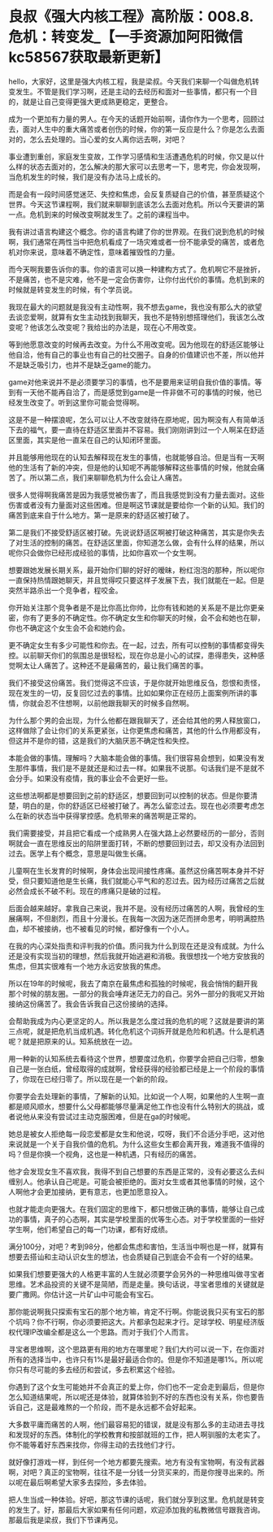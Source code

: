 # 良叔《强大内核工程》高阶版：008.8.危机：转变发_【一手资源加阿阳微信kc58567获取最新更新】

hello，大家好，这里是强大内核工程，我是梁叔。今天我们来聊一个叫做危机转变发生。不管是我们学习啊，还是主动的去经历和面对一些事情，都只有一个目的，就是让自己变得更强大更成熟更稳定，更整合。

成为一个更加有力量的男人。在今天的话题开始前啊，请你作为一个思考，回顾过去，面对人生中的重大痛苦或者创伤的时候，你的第一反应是什么？你是怎么去面对的，怎么去处理的。当心爱的女人离你远去啊，对吧？

事业遭到重创，家庭发生变故，工作学习感情和生活遭遇危机的时候，你又是以什么样的状态去面对的，怎么解决的那大家可以去思考一下，思考完，你会发现啊，当危机发生的时候，我们是没有办法马上成长的。

而是会有一段时间感觉迷茫、失控和焦虑，会反复质疑自己的价值，甚至质疑这个世界。今天这节课程啊，我们就来聊聊到底该怎么去面对危机。所以今天要讲的第一点。危机到来的时候改变啊就发生了。之前的课程当中。

我有讲过语言构建这个概念。你的语言构建了你的世界观。在我们说到危机的时候啊，我们通常在两性当中把危机看成了一场灾难或者一份不能承受的痛苦，或者危机对你来说，意味着不确定性，意味着摧毁性的力量。

而今天啊我要告诉你的事。你的语言可以换一种建构方式了。危机啊它不是挫折，不是痛苦，也不是灾难，他不是一定会伤害你，让你付出代价的事情。危机到来的时候就是转变发生的时候，有个学员说。

我现在最大的问题就是我没有主动性啊，我不想去game，我也没有那么大的欲望去谈恋爱啊，就算有女生主动找到我聊天，我也不是特别想搭理他们，我该怎么改变呢？他该怎么改变呢？我给出的办法是，现在心不用改变。

等到他愿意改变的时候再去改变。为什么不用改变呢。因为他现在的舒适区能够让他自洽，他有自己的事业也有自己的社交圈子。自身的价值建识也不差，所以他并不是缺乏吸引力，也并不是缺乏game的能力。

game对他来说并不是必须要学习的事情，也不是要用来证明自我价值的事情。等到有一天他不能再自洽了，而是感觉到game是一件非做不可的事情的时候，他已经发生改变了。听到这里你可能会觉得啊。

这是不是一种摆浪呢，怎么可以让人不改变就待在原地呢，因为啊没有人有简单活下去的福气，要一直待在舒适区里面并不容易。我们刚刚讲到过一个人啊呆在舒适区里面，其实是他一直呆在自己的认知闭环里面。

并且能够用他现在的认知去解释现在发生的事情，也就能够自洽。但是当有一天啊他的生活有了新的冲突，但是他的认知呢不再能够解释这些事情的时候，他就会痛苦了。所以第二点，我们来聊聊危机为什么会让人痛苦。

很多人觉得啊我痛苦是因为我感觉被伤害了，而且我感觉到没有力量去面对。这些伤害或者没有力量面对这些困难。但是啊这节课就是要给你一个新的认知。我们的痛苦到底来自于什么地方。第一是原来的舒适区被打破了。

第二是我们不接受舒适区被打破。先说说舒适区啊被打破这种痛苦，其实是你失去了对生活的控制的痛苦。在舒适区里面，你知道怎么做，会有什么样的结果，所以呢你只会做你已经形成经验的事情，比如你喜欢一个女生啊。

想要跟她发展长期关系，最开始你们聊的好好的暧昧，粉红泡泡的那种，所以呢你一直保持热情跟她聊天，并且觉得哎只要这样子发展下去，我们就能在一起。但是突然半路杀出一个竞争者，程咬金。

你开始关注那个竞争者是不是比你高比你帅，比你有钱和她的关系是不是比你更亲密，你有了更多的不确定性。你不确定女生和你聊天的时候，会不会和她也在聊，你也不确定这个女生会不会和她约会。

更不确定女生有多少可能性和你去。在一起，过去，所有可以控制的事情都变得失控。以前聊天你们的氛围总是很轻松，现在你总是小心的试探，患得患失，这种感觉啊太让人痛苦了。这种还不是最痛苦的，最让我们痛苦的事。

我们不接受这份痛苦。我们觉得这不应该，于是你就开始思维反刍，怨恨和责怪，现在发生的一切，反复回忆过去的事情。比如如果你正在经历上面案例所讲的事情，你就会忍不住想啊，以前他跟我聊天的时候多自然啊。

为什么那个男的会出现，为什么他都在跟我聊天了，还会给其他的男人释放窗口，这样做除了会让你们的关系更紧张，让你更焦虑和痛苦，其他的什么作用都没有，但这并不是你的错，这是我们的大脑厌恶不确定性和失控。

本能会做的事情。理解吗？大脑本能会做的事情。我们很容易会想到，如果没有发生那件事情，我们是不是就还是和过去一样。如果我不说那。句话我们是不是就不会分手。如果没有疫情，我的事业会不会更好一些。

这些想法啊都是想要回到之前的舒适区，想要回到可以控制的状态。但是你要清楚，明白的是，你的舒适区已经被打破了。再怎么留恋过去。现在也必须要考虑怎么在新的状态当中获得掌控感。危机带来的痛苦啊是正常的。

我们需要接受，并且把它看成一个成熟男人在强大路上必然要经历的一部分，否则啊就会一直在思维反出的陷阱里面打转，不断的想要回到过去，却又没有办法回到过去。医学上有个概念，意思是叫做生长痛。

儿童啊在生长发育的时候啊，身体会出现间接性疼痛。虽然这份痛苦啊本身并不好受，但只要知道他是生长痛，我们就能心平气和的忍过去。因为经历过痛苦之后就必然会成长不破不利。现在的疼痛只是破的过程。

后面会越来越好。拿我自己来说，我并不是。没有经历过痛苦的人啊，我曾经的生展痛啊，不但剧烈，而且十分漫长。在我每一次因为迷茫而拼命思考，明明满腔热血，却不被接纳，也不被看见的时候，都好像有一个小人。

在我的内心深处指责和评判我的价值。质问我为什么到现在还是没有成就。为什么还是没有实现当初的理想，然后我就开始逃避和消极。我很想找一个地方安放我的焦虑，但其实很难有一个地方永远安放我的焦虑。

所以在19年的时候呢，我去了南京在最焦虑和孤独的时候呢，我会悄悄的翻开我那个时候的朋友圈。一部分的我会唾弃迷茫无力的自己。另外一部分的我呢又开始接纳这份痛苦了。我会告诉我自己这份接纳的选择。

会帮助我成为内心更坚定的人。所以我是怎么度过我的危机的呢？这就是要讲的第三点呢，就是把危机当成机遇。转化危机这个词拆开就是危险和机遇。什么是机遇呢？就是把原来的认。知系统放在一边。

用一种新的认知系统去看待这个世界，想要度过危机，你要学会把自己归零，想象自己是一张白纸，曾经取得的成就啊，曾经获得的经验都已经是上一个阶段的事情了，你现在已经归零了。所以现在是一个新的阶段。

你要学会去处理新的事情，了解新的认知。比如说一个人啊，如果他的人生啊一直都是顺风顺水，想要什么父母都能够尽量满足他工作也没有什么特别大的挑战，或者说他从来没有尝试过主动克服困难，但是在ga的时候呢。

她总是被女人拒绝每一段恋爱都是女生和他说，哎呀，我们不合适分手吧，这对他来说就是一个关于自我价值的危机。为什么这些女生都会离开我，难道我不值得的吗？但是你换一个视角，这也是一种机遇，只有经历的痛苦。

他才会发现女生不喜欢我，我得不到自己想要的东西是正常的，没有必要这么去纠缠别人。他承认自己呢是。可能会被拒绝的。面对女生或者其他事情的时候，这个人啊他才会更加接纳，更有意志，也更加愿意投入。

也就才能走向更强大。在我们固定的思维下，都只想做正确的事情，能够让自己成功的事情，真子的心态啊，其实是学校里面的优等生心态。对于学校里面的一些好学生啊，他们希望自己的每一门功课，都有好成绩。

满分100分，对吧？考到98分，他都会焦虑和害怕，生活当中啊也是一样，就算有想要去搭讪和主动认识女生的想法，也会质疑自己到底会不会有一个好的结果。

如果我们想要更强大的人格更丰富的人生就必须要学会另外的一种思维叫做寻宝者思维。艺术品投资的关键不是简陋，而是走量。换句话说，寻宝者思维的关键就是要广撒网。你估计这一片矿山中可能会有宝石。

那你能说啊我只探索有宝石的那个地方嘛，肯定不行啊。你能说我只买有宝石的那个坑吗？你不行啊，你必须要把这大。片都承包起来才行。足球学校、明星经济版权代理IP改编全都是这么一个思路。而对于我们个人而言。

寻宝者思维啊，这个思路更有用的地方在哪里呢？我们大约可以说一下，在你面对所有的选择当中，也许只有1%是最好最适合你的。但是你不知道是哪1%。所以呢你只有尽可能的多去经历和尝试，多去积累这个经验。

你遇到了这个女生可能她并不会真正的爱上你，你们也不一定会走到最后，但是你怎么知道结果呢，所以呢还是体验，就算体验到不好的东西也没有关系，你也要告诉自己，这是最难熬的一个阶段，而不是永远都不会好起来。

大多数平庸而痛苦的人啊，他们最容易犯的错误，就是没有那么多的主动进去寻找和发现好的东西。体制化的学校教育和按部就班的工作，把人啊驯服的太老实了。你不能等着好东西来找你，你得主动的去找他们才行。

就好像打游戏一样，到任何一个地方都要先搜索。地方有没有宝物啊，有没有武器啊，对吧？真正的宝物啊，往往不是一分钱一分货买来的，而是你搜寻出来的。所以呢在最后啊希望大家多去探险，多去体验。

把人生当成一种体验。好吧，那这节课的话呢，我们就分享到这里。危机就是转变的发生了。好，那最后大家如果有任何问题，欢迎添加我的私教微信号跟我咨询。那最后我是梁叔，我们下节课再见。

